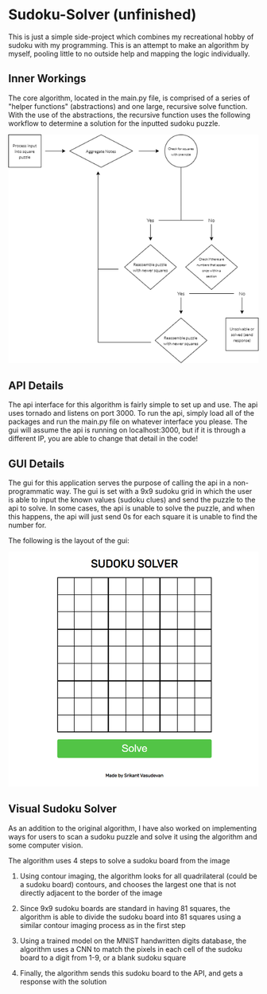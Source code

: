 # Sudoku-Solver (unfinished)

This is just a simple side-project which combines my recreational hobby of sudoku with my programming. This is an attempt to make an algorithm by myself, pooling little to no outside help and mapping the logic individually.

## Inner Workings

The core algorithm, located in the main.py file, is comprised of a series of "helper functions" (abstractions) and one large, recursive solve function. With the use of the abstractions, the recursive function uses the following workflow to determine a solution for the inputted sudoku puzzle.

![Sudoku Workflow Diagram](img/sudoku_diagram.png)

## API Details

The api interface for this algorithm is fairly simple to set up and use. The api uses tornado and listens on port 3000. To run the api, simply load all of the packages and run the main.py file on whatever interface you please. The gui will assume the api is running on localhost:3000, but if it is through a different IP, you are able to change that detail in the code!

## GUI Details

The gui for this application serves the purpose of calling the api in a non-programmatic way. The gui is set with a 9x9 sudoku grid in which the user is able to input the known values (sudoku clues) and send the puzzle to the api to solve. In some cases, the api is unable to solve the puzzle, and when this happens, the api will just send 0s for each square it is unable to find the number for.

The following is the layout of the gui:

![GUI Diagram](img/ui_ss.PNG)

## Visual Sudoku Solver

As an addition to the original algorithm, I have also worked on implementing ways for users to scan a sudoku puzzle and solve it using the algorithm and some computer vision.

The algorithm uses 4 steps to solve a sudoku board from the image

1. Using contour imaging, the algorithm looks for all quadrilateral (could be a sudoku board) contours, and chooses the largest one that is not directly adjacent to the border of the image

2. Since 9x9 sudoku boards are standard in having 81 squares, the algorithm is able to divide the sudoku board into 81 squares using a similar contour imaging process as in the first step

3. Using a trained model on the MNIST handwritten digits database, the algorithm uses a CNN to match the pixels in each cell of the sudoku board to a digit from 1-9, or a blank sudoku square

4. Finally, the algorithm sends this sudoku board to the API, and gets a response with the solution
